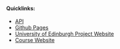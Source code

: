 #### Quicklinks:
* [API](https://github.com/easyCZ/SLIP-A-2015/tree/master/api)
* [Github Pages](http://easycz.github.io/SLIP-A-2015/)
* [University of Edinburgh Project Website](http://groups.inf.ed.ac.uk/teaching/slipa15-16/)
* [Course Website](http://www.inf.ed.ac.uk/teaching/courses/slip/)
